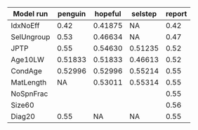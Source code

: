 Model run         | penguin | hopeful | selstep | report
----------------- | ------- | ------- | ------- | ------
IdxNoEff          | 0.42    | 0.41875 | NA      | 0.42
SelUngroup        | 0.53    | 0.46634 | NA      | 0.47
JPTP              | 0.55    | 0.54630 | 0.51235 | 0.52
Age10LW           | 0.51833 | 0.51833 | 0.46613 | 0.52
CondAge           | 0.52996 | 0.52996 | 0.55214 | 0.55
MatLength         | NA      | 0.53011 | 0.55314 | 0.55
NoSpnFrac         |         |         |         | 0.55
Size60            |         |         |         | 0.56
Diag20            | 0.55    | NA      | NA      | 0.55
